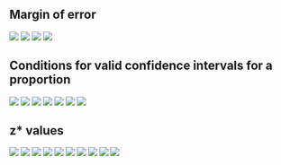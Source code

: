 ## Margin of error
![]("pp-me-1.png")
![]("pp-me-2.png")
![]("pp-me-3.png")
![]("pp-me-4.png")
## Conditions for valid confidence intervals for a proportion
![]("pp-conditions-1.png")
![]("pp-conditions-2.png")
![]("pp-conditions-3.png")
![]("pp-conditions-4.png")
![]("pp-conditions-5.png")
![]("pp-conditions-6.png")
![]("pp-conditions-7.png")
## z* values
![]("pp-z-value-1.png")
![]("pp-z-value-2.png")
![]("pp-z-value-3.png")
![]("pp-z-value-4.png")
![]("pp-z-value-5.png")
![]("pp-z-value-6.png")
![]("pp-z-value-7.png")
![]("pp-z-value-8.png")
![]("pp-z-value-9.png")
![]("pp-z-value-10.png")
